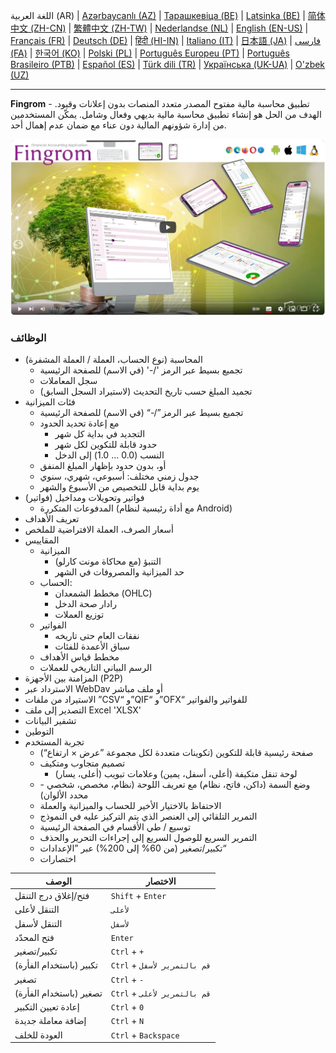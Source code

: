 اللغة العربية (AR) |
[Azərbaycanlı (AZ)](./about_az.md) |
[Тарашкевіца (BE)](./about_be.md) |
[Latsinka (BE)](./about_be_EU.md) |
[简体中文 (ZH-CN)](./about_zh.md) |
[繁體中文 (ZH-TW)](./about_zh_TW.md) |
[Nederlandse (NL)](./about_nl.md) |
[English (EN-US)](./about_en.md) |
[Français (FR)](./about_fr.md) |
[Deutsch (DE)](./about_de.md) |
[हिंदी (HI-IN)](./about_hi.md) |
[Italiano (IT)](./about_it.md) |
[日本語 (JA)](./about_ja.md) |
[فارسی (FA)](./about_fa.md) |
[한국어 (KO)](./about_ko.md) |
[Polski (PL)](./about_pl.md) |
[Português Europeu (PT)](./about_pt.md) |
[Português Brasileiro (PTB)](./about_pt_BR.md) |
[Español (ES)](./about_es.md) |
[Türk dili (TR)](./about_tr.md) |
[Українська (UK-UA)](./about_uk.md) |
[O'zbek (UZ)](./about_uz.md)

---

**Fingrom** - تطبيق محاسبة مالية مفتوح المصدر متعدد المنصات بدون إعلانات وقيود.
الهدف من الحل هو إنشاء تطبيق محاسبة مالية بديهي وفعال وشامل. 
يمكّن المستخدمين من إدارة شؤونهم المالية دون عناء مع ضمان عدم إهمال أحد.

[![شاهد الفيديو](../images/presentation_en.png)](https://youtu.be/sNTbpILLsOw)

### الوظائف
- المحاسبة (نوع الحساب، العملة / العملة المشفرة)
  - تجميع بسيط عبر الرمز '/-' (في الاسم) للصفحة الرئيسية
  - سجل المعاملات
  - تجميد المبلغ حسب تاريخ التحديث (لاستيراد السجل السابق)
- فئات الميزانية
  - تجميع بسيط عبر الرمز ”/-“ (في الاسم) للصفحة الرئيسية
  - مع إعادة تحديد الحدود
    - التجديد في بداية كل شهر
    - حدود قابلة للتكوين لكل شهر
    - النسب (0.0 ... 1.0) إلى الدخل
  - أو، بدون حدود بإظهار المبلغ المنفق
  - جدول زمني مختلف: أسبوعي، شهري، سنوي
  - يوم بداية قابل للتخصيص من الأسبوع والشهر
- فواتير وتحويلات ومداخيل (فواتير)
  - المدفوعات المتكررة (مع أداة رئيسية لنظام Android)
- تعريف الأهداف
- أسعار الصرف، العملة الافتراضية للملخص
- المقاييس 
  - الميزانية
    - التنبؤ (مع محاكاة مونت كارلو)
    - حد الميزانية والمصروفات في الشهر
  - الحساب:
    - مخطط الشمعدان (OHLC)
    - رادار صحة الدخل
    - توزيع العملات
  - الفواتير
    - نفقات العام حتى تاريخه
    - سباق الأعمدة للفئات
  - مخطط قياس الأهداف
  - الرسم البياني التاريخي للعملات
- المزامنة بين الأجهزة (P2P) 
- الاسترداد عبر WebDav أو ملف مباشر
- الاستيراد من ملفات ”CSV“ و”QIF“ و”OFX“ للفواتير والفواتير
- التصدير إلى ملف Excel 'XLSX'
- تشفير البيانات
- التوطين
- تجربة المستخدم
  - صفحة رئيسية قابلة للتكوين (تكوينات متعددة لكل مجموعة ”عرض × ارتفاع“)
  - تصميم متجاوب ومتكيف
    - لوحة تنقل متكيفة (أعلى، أسفل، يمين) وعلامات تبويب (أعلى، يسار)
  - وضع السمة (داكن، فاتح، نظام) مع تعريف اللوحة (نظام، مخصص، شخصي - محدد الألوان)
  - الاحتفاظ بالاختيار الأخير للحساب والميزانية والعملة
  - التمرير التلقائي إلى العنصر الذي يتم التركيز عليه في النموذج
  - توسيع / طي الأقسام في الصفحة الرئيسية
  - التمرير السريع للوصول السريع إلى إجراءات التحرير والحذف
  - تكبير/تصغير (من 60% إلى 200%) عبر ”الإعدادات“
  - اختصارات

| الوصف |                   الاختصار                |
| ------------------------- | ---------------------- |
| فتح/إغلاق درج التنقل      | `Shift` + `Enter`     |
| التنقل لأعلى              | `لأعلى`                 |
| التنقل لأسفل              | `لأسفل`                 |
| فتح المحدّد               | `Enter`                |
| تكبير/تصغير              | `Ctrl` + `+`           |
| تكبير (باستخدام الفأرة) | `Ctrl` + `قم بالتمرير لأسفل` |
| تصغير                    | `Ctrl` + `-`           |
| تصغير (باستخدام الفأرة) | `Ctrl` + `قم بالتمرير لأعلى` |
| إعادة تعيين التكبير     | `Ctrl` + `0`           |
| إضافة معاملة جديدة      | `Ctrl` + `N`           |
| العودة للخلف             | `Ctrl` + `Backspace`  |
<!--
| تعديل عنصر محدد         | `Ctrl` + `E`           |
| حذف العنصر المحدد       | `Ctrl` + `D`           |
-->
